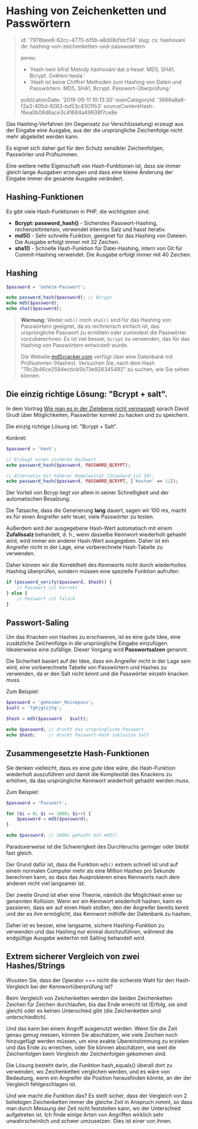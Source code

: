 Hashing von Zeichenketten und Passwörtern
=========================================

> id: '7978bee8-62cc-4770-b15b-a8d08d1dcf34'
> slug:
> 	cs: hashovani
> 	de: hashing-von-zeichenketten-und-passwoertern
> 
> perex:
> 	- 'Hash není šifra! Metody hashování dat a hesel. MD5, SHA1, Bcrypt. Ověření hesla.'
> 	- 'Hash ist keine Chiffre! Methoden zum Hashing von Daten und Passwörtern. MD5, SHA1, Bcrypt. Passwort-Überprüfung.'
> 
> publicationDate: '2019-09-11 10:13:30'
> mainCategoryId: '3666a8a6-f2a3-405d-8263-bd53c4301fb3'
> sourceContentHash: f6ea0b06d6ace3c41684a49938f7ce8e

Das Hashing-Verfahren (im Gegensatz zur Verschlüsselung) erzeugt aus der Eingabe eine Ausgabe, aus der die ursprüngliche Zeichenfolge nicht mehr abgeleitet werden kann.

Es eignet sich daher gut für den Schutz sensibler Zeichenfolgen, Passwörter und Prüfsummen.

Eine weitere nette Eigenschaft von Hash-Funktionen ist, dass sie immer gleich lange Ausgaben erzeugen und dass eine kleine Änderung der Eingabe immer die gesamte Ausgabe verändert.

Hashing-Funktionen
----------------

Es gibt viele Hash-Funktionen in PHP, die wichtigsten sind:

- **Bcrypt: password_hash()** - Sicherstes Passwort-Hashing, rechenzeitintensiv, verwendet internes Salz und hasst iterativ.
- **md5()** - Sehr schnelle Funktion, geeignet für das Hashing von Dateien. Die Ausgabe erfolgt immer mit 32 Zeichen.
- **sha1()** - Schnelle Hash-Funktion für Datei-Hashing, intern von Git für Commit-Hashing verwendet. Die Ausgabe erfolgt immer mit 40 Zeichen.

Hashing
-----------

```php
$password = 'Geheim-Passwort';

echo password_hash($password); // Bcrypt
echo md5($password);
echo sha1($password);
```

> **Warnung:** Weder `md5()` noch `sha1()` sind für das Hashing von Passwörtern geeignet, da es rechnerisch einfach ist, das ursprüngliche Passwort zu ermitteln oder zumindest die Passwörter vorzuberechnen. Es ist viel besser, `bcrypt` zu verwenden, das für das Hashing von Passwörtern entwickelt wurde.
>
> Die Website <a href="https://www.md5cracker.com/">md5cracker.com</a> verfügt über eine Datenbank mit Prüfsummen (Hashes). Versuchen Sie, nach dem Hash "79c2b46ce2594ecbcb5b73e928345492" zu suchen, wie Sie sehen können.

Die einzig richtige Lösung: "Bcrypt + salt".
--------------------------------------

In dem Vortrag <a href="https://www.youtube.com/watch?v=F58_A5TM-Sc">Wie man es in der Zielebene nicht vermasselt</a> sprach David Grudl über Möglichkeiten, Passwörter korrekt zu hacken und zu speichern.

Die einzig richtige Lösung ist: "Bcrypt + Salt".

Konkret:

```php
$password = 'Hash';

// Erzeugt einen sicheren Hashwert
echo password_hash($password, PASSWORD_BCRYPT);

// Alternativ mit höherer Komplexität (Standard ist 10):
echo password_hash($password, PASSWORD_BCRYPT, ['Kosten' => 12]);
```

Der Vorteil von Bcryp liegt vor allem in seiner Schnelligkeit und der automatischen Besalzung.

Die Tatsache, dass die Generierung **lang** dauert, sagen wir 100 ms, macht es für einen Angreifer sehr teuer, viele Passwörter zu testen.

Außerdem wird der ausgegebene Hash-Wert automatisch mit einem **Zufallssalz** behandelt, d. h., wenn dasselbe Kennwort wiederholt gehasht wird, wird immer ein anderer Hash-Wert ausgegeben. Daher ist ein Angreifer nicht in der Lage, eine vorberechnete Hash-Tabelle zu verwenden.

Daher können wir die Korrektheit des Kennworts nicht durch wiederholtes Hashing überprüfen, sondern müssen eine spezielle Funktion aufrufen:

```php
if (password_verify($password, $hash)) {
    // Passwort ist korrekt
} else {
    // Passwort ist falsch
}
```

Passwort-Saling
------------

Um das Knacken von Hashes zu erschweren, ist es eine gute Idee, eine zusätzliche Zeichenfolge in die ursprüngliche Eingabe einzufügen. Idealerweise eine zufällige. Dieser Vorgang wird **Passwortsalzen** genannt.

Die Sicherheit basiert auf der Idee, dass ein Angreifer nicht in der Lage sein wird, eine vorberechnete Tabelle von Passwörtern und Hashes zu verwenden, da er den Salt nicht kennt und die Passwörter einzeln knacken muss.

Zum Beispiel:

```php
$password = 'geheimer_Reisepass';
$salt = 'fghjgtzjhg';

$hash = md5($password . $salt);

echo $password; // druckt das ursprüngliche Passwort
echo $hash;     // druckt Passwort-Hash inklusive Salt
```

Zusammengesetzte Hash-Funktionen
------------------------

Sie denken vielleicht, dass es eine gute Idee wäre, die Hash-Funktion wiederholt auszuführen und damit die Komplexität des Knackens zu erhöhen, da das ursprüngliche Kennwort wiederholt gehasht werden muss.

Zum Beispiel:

```php
$password = 'Passwort';

for ($i = 0; $i <= 1000; $i++) {
    $password = md5($password);
}

echo $password; // 1000x gehasht mit md5()
```

Paradoxerweise ist die Schwierigkeit des Durchbruchs geringer oder bleibt fast gleich.

Der Grund dafür ist, dass die Funktion `md5()` extrem schnell ist und auf einem normalen Computer mehr als eine Million Hashes pro Sekunde berechnen kann, so dass das Ausprobieren eines Kennworts nach dem anderen nicht viel langsamer ist.

Der zweite Grund ist eher eine Theorie, nämlich die Möglichkeit einer so genannten Kollision. Wenn wir ein Kennwort wiederholt hashen, kann es passieren, dass wir auf einen Hash stoßen, den der Angreifer bereits kennt und der es ihm ermöglicht, das Kennwort mithilfe der Datenbank zu hashen.

Daher ist es besser, eine langsame, sichere Hashing-Funktion zu verwenden und das Hashing nur einmal durchzuführen, während die endgültige Ausgabe weiterhin mit Salting behandelt wird.

Extrem sicherer Vergleich von zwei Hashes/Strings
---------------------------------------------------

Wussten Sie, dass der Operator === nicht die sicherste Wahl für den Hash-Vergleich bei der Kennwortüberprüfung ist?

Beim Vergleich von Zeichenketten werden die beiden Zeichenketten Zeichen für Zeichen durchlaufen, bis das Ende erreicht ist (Erfolg, sie sind gleich) oder es keinen Unterschied gibt (die Zeichenketten sind unterschiedlich).

Und das kann bei einem Angriff ausgenutzt werden. Wenn Sie die Zeit genau genug messen, können Sie abschätzen, wie viele Zeichen noch hinzugefügt werden müssen, um eine exakte Übereinstimmung zu erzielen und das Ende zu erreichen, oder Sie können abschätzen, wie weit die Zeichenfolgen beim Vergleich der Zeichenfolgen gekommen sind.

Die Lösung besteht darin, die Funktion hash_equals() überall dort zu verwenden, wo Zeichenketten verglichen werden, und es wäre von Bedeutung, wenn ein Angreifer die Position herausfinden könnte, an der der Vergleich fehlgeschlagen ist.

Und wie macht die Funktion das? Es stellt sicher, dass der Vergleich von 2 beliebigen Zeichenketten immer die gleiche Zeit in Anspruch nimmt, so dass man durch Messung der Zeit nicht feststellen kann, wo der Unterschied aufgetreten ist. Ich finde einige Arten von Angriffen wirklich sehr unwahrscheinlich und schwer umzusetzen. Dies ist einer von ihnen.
